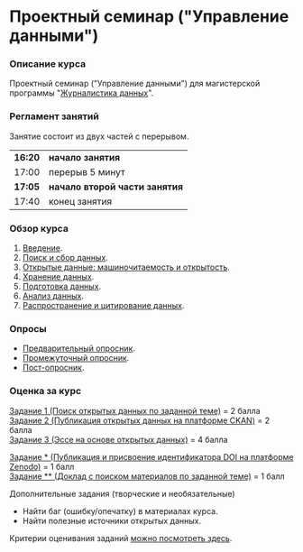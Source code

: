 # Проектный семинар ("Управление данными")
### Описание курса

Проектный семинар ("Управление данными") для магистерской программы "[Журналистика данных](https://www.hse.ru/ma/datajourn/)".

### Регламент занятий

Занятие состоит из двух частей с перерывом.    
           

|||
|---|---|
|**16:20**|**начало занятия**|      
|17:00|перерыв 5 минут| 
|**17:05**|**начало второй части занятия**|      
|17:40|конец занятия|       


### Обзор курса

1. [Введение](https://github.com/iradche/Seminar-2020-course/blob/master/intro.md).
2. [Поиск и сбор данных](https://github.com/iradche/Seminar-2020-course/blob/master/lessons1-2.MD).     
3. [Открытые данные: машиночитаемость и открытость](https://github.com/iradche/Seminar-2020-course/blob/master/lesson2.md).
4. [Хранение данных](https://github.com/iradche/Seminar-2020-course/blob/master/lesson4.md).
5. [Подготовка данных](https://github.com/iradche/Seminar-2020-course/blob/master/lesson5.MD).
6. [Анализ данных](https://github.com/iradche/Seminar-2020-course/blob/master/lesson6.md).
7. [Распространение и цитирование данных](https://github.com/iradche/Seminar-2020-course/blob/master/lesson7.md).


### Опросы 
- [Предварительный опросник](https://forms.gle/4Xg4fZr1vGH26BhP7).         
- [Промежуточный опросник](...).
- [Пост-опросник](...).

### Оценка за курc       
[Задание 1 (Поиск открытых данных по заданной теме)](https://github.com/iradche/Seminar-2020-course/blob/master/tasks/task1.md) = 2 балла     
[Задание 2 (Публикация открытых данных на платформе CKAN)](https://github.com/iradche/Seminar-2020-course/blob/master/tasks/task2.md) = 2 балла     
[Задание 3 (Эссе на основе открытых данных)](https://github.com/iradche/Seminar-2020-course/blob/master/tasks/task3.md) = 4 балла    
     
[Задание * (Публикация и присвоение идентификатора DOI на платформе Zenodo)](https://github.com/iradche/Seminar-2020-course/blob/master/tasks/task4.md) = 1 балл     
[Задание ** (Доклад с поиском материалов по заданной теме)](https://github.com/iradche/Seminar-2020-course/blob/master/tasks/task5.md) = 1 балл        

Дополнительные задания (творческие и необязательные)
- Найти баг (ошибку/опечатку) в материалах курса.
- Найти полезные источники открытых данных.

Критерии оценивания заданий [можно посмотреть здесь](https://docs.google.com/spreadsheets/d/e/2PACX-1vTLcZV4N8MRtQDf4gwNRFMwgGvHZTIO5UgXg6X_nNAT4qZcFTE0akKKcnY_Dqoxp5p1fFk3_GV3lE8t/pubhtml?gid=1709635806&single=true).

